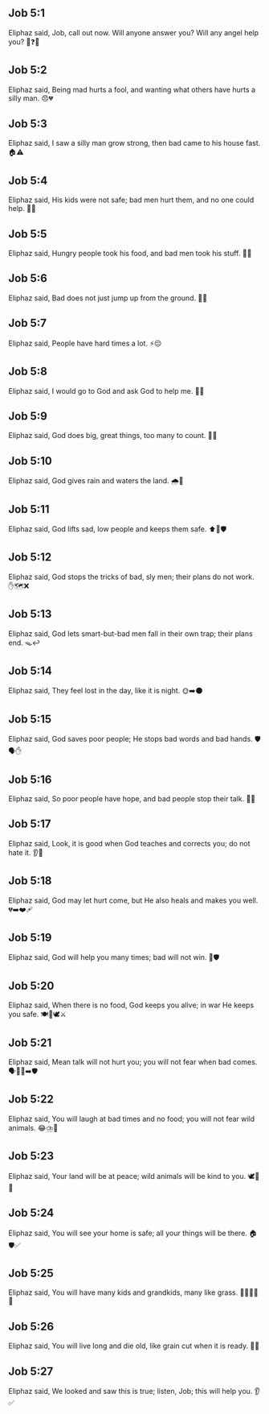 ## Job 5:1
Eliphaz said, Job, call out now. Will anyone answer you? Will any angel help you? 📣❓👼
## Job 5:2
Eliphaz said, Being mad hurts a fool, and wanting what others have hurts a silly man. 😠💔
## Job 5:3
Eliphaz said, I saw a silly man grow strong, then bad came to his house fast. 🏠⚠️
## Job 5:4
Eliphaz said, His kids were not safe; bad men hurt them, and no one could help. 🧒😢
## Job 5:5
Eliphaz said, Hungry people took his food, and bad men took his stuff. 🍞🥄
## Job 5:6
Eliphaz said, Bad does not just jump up from the ground. 🌱🚫
## Job 5:7
Eliphaz said, People have hard times a lot. ⚡😔
## Job 5:8
Eliphaz said, I would go to God and ask God to help me. 🙏💙
## Job 5:9
Eliphaz said, God does big, great things, too many to count. 🌟✨
## Job 5:10
Eliphaz said, God gives rain and waters the land. 🌧️🌾
## Job 5:11
Eliphaz said, God lifts sad, low people and keeps them safe. ⬆️🙂🛡️
## Job 5:12
Eliphaz said, God stops the tricks of bad, sly men; their plans do not work. ✋🗺️❌
## Job 5:13
Eliphaz said, God lets smart-but-bad men fall in their own trap; their plans end. 🪤↩️
## Job 5:14
Eliphaz said, They feel lost in the day, like it is night. 🌞➡️🌑
## Job 5:15
Eliphaz said, God saves poor people; He stops bad words and bad hands. 🛡️🗣️✋
## Job 5:16
Eliphaz said, So poor people have hope, and bad people stop their talk. 🌈🤐
## Job 5:17
Eliphaz said, Look, it is good when God teaches and corrects you; do not hate it. 👂📘
## Job 5:18
Eliphaz said, God may let hurt come, but He also heals and makes you well. 💔➡️❤️‍🩹
## Job 5:19
Eliphaz said, God will help you many times; bad will not win. 🔁🛡️
## Job 5:20
Eliphaz said, When there is no food, God keeps you alive; in war He keeps you safe. 🍽️🚫🕊️⚔️
## Job 5:21
Eliphaz said, Mean talk will not hurt you; you will not fear when bad comes. 🗣️😶‍🌫️➡️🛡️
## Job 5:22
Eliphaz said, You will laugh at bad times and no food; you will not fear wild animals. 😂⛈️🦁
## Job 5:23
Eliphaz said, Your land will be at peace; wild animals will be kind to you. 🕊️🌾🦌
## Job 5:24
Eliphaz said, You will see your home is safe; all your things will be there. 🏠🛡️✅
## Job 5:25
Eliphaz said, You will have many kids and grandkids, many like grass. 👨‍👩‍👧‍👦🌿
## Job 5:26
Eliphaz said, You will live long and die old, like grain cut when it is ready. 👴🌾
## Job 5:27
Eliphaz said, We looked and saw this is true; listen, Job; this will help you. 👂✅
